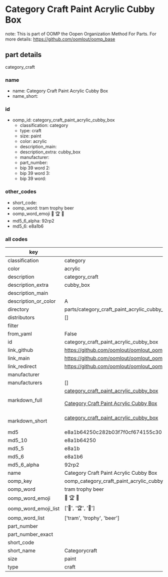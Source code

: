 # Category Craft Paint Acrylic Cubby Box  

note: This is part of OOMP the Oopen Organization Method For Parts. For more details: https://github.com/oomlout/oomp_base

##  part details
  



category_craft



### name
* name: Category Craft Paint Acrylic Cubby Box
* name_short: 
### id
* oomp_id: category_craft_paint_acrylic_cubby_box
  * classification: category
  * type: craft
  * size: paint
  * color: acrylic
  * description_main: 
  * description_extra: cubby_box
  * manufacturer: 
  * part_number: 
  * bip 39 word 2: 
  * bip 39 word 3: 
  * bip 39 word: 

### other_codes
* short_code: 
* oomp_word: tram trophy beer
* oomp_word_emoji :tram: :trophy: :beer:
* md5_6_alpha: 92rp2
* md5_6: e8a1b6









### all codes 
| key | value |  
| --- | --- |  
| classification | category |  
| color | acrylic |  
| description | category_craft |  
| description_extra | cubby_box |  
| description_main |  |  
| description_or_color | A  |  
| directory | parts/category_craft_paint_acrylic_cubby_box |  
| distributors | [] |  
| filter |  |  
| from_yaml | False |  
| id | category_craft_paint_acrylic_cubby_box |  
| link_github | https://github.com/oomlout/oomlout_oomp_version_1_messy/tree/main/parts/category_craft_paint_acrylic_cubby_box |  
| link_main | https://github.com/oomlout/oomlout_oomp_version_1_messy/tree/main/parts/category_craft_paint_acrylic_cubby_box |  
| link_redirect | https://github.com/oomlout/oomlout_oomp_version_1_messy/tree/main/parts/category_craft_paint_acrylic_cubby_box |  
| manufacturer |  |  
| manufacturers | [] |  
| markdown_full | [category_craft_paint_acrylic_cubby_box](none)<br>[](none)<br>[Category Craft Paint Acrylic Cubby Box](none)<br><br> |  
| markdown_short | [category_craft_paint_acrylic_cubby_box](none)<br><br> |  
| md5 | e8a1b64250c282b03f7f0cf674155c30 |  
| md5_10 | e8a1b64250 |  
| md5_5 | e8a1b |  
| md5_6 | e8a1b6 |  
| md5_6_alpha | 92rp2 |  
| name | Category Craft Paint Acrylic Cubby Box |  
| oomp_key | oomp_category_craft_paint_acrylic_cubby_box |  
| oomp_word | tram trophy beer |  
| oomp_word_emoji | :tram: :trophy: :beer: |  
| oomp_word_emoji_list | [':tram:', ':trophy:', ':beer:'] |  
| oomp_word_list | ['tram', 'trophy', 'beer'] |  
| part_number |  |  
| part_number_exact |  |  
| short_code |  |  
| short_name | Categorycraft |  
| size | paint |  
| type | craft |  
